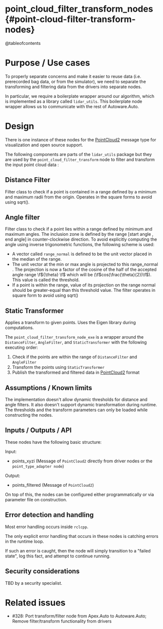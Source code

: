 point_cloud_filter_transform_nodes {#point-cloud-filter-transform-nodes}
==================================

@tableofcontents

# Purpose / Use cases

To properly separate concerns and make it easier to reuse data (i.e. prerecorded bag data, or from the simulator),
we need to separate the transforming and filtering data from the drivers into separate nodes.

In particular, we require a boilerplate wrapper around our algorithm, which is implemented as a
library called `lidar_utils`.
This boilerplate node wrapper allows us to communicate with the rest of Autoware.Auto.

# Design

There is one instance of these nodes for the
[PointCloud2](https://github.com/ros2/common_interfaces/blob/master/sensor_msgs/msg/PointCloud2.msg) message type for visualization and open source support.

The following components are parts of the `lidar_utils` package but they are used by the 
`point_cloud_filter_transform` node to filter and transform the input point cloud data : 

## Distance Filter
Filter class to check if a point is contained in a range defined by a minimum and maximum radii from the origin. Operates in the square forms to avoid using sqrt().

## Angle filter
Filter class to check if a point lies within a range defined by minimum and maximum angles. The 
inclusion zone is defined by the range  [start angle , end angle] in counter-clockwise 
direction. To avoid explicitly computing the angle using inverse trigonometric functions, the following scheme is used:
- A vector called `range_normal` is defined to be the unit vector placed in the median of the range.
- The unit vector at the min or max angle is projected to this range_normal . The 
  projection is now a factor of the cosine of the half of the accepted angle range \f${\theta}
  \f$ which will be (\f$cos(\frac{\theta}{2})\f$). This value is called the threshold.
- If a point is within the range, value of its projection on the range normal should be 
  greater-equal than this threshold value. The filter operates in square form to avoid using sqrt()

## Static Transformer
Applies a transform to given points. Uses the Eigen library during computations.


The `point_cloud_filter_transform_node_exe` is a wrapper
around the `DistanceFilter`, `AngleFilter`, and `StaticTransformer` with the following executing order:

1. Check if the points are within the range of `DistanceFilter` and `AngleFilter`
2. Transform the points using `StaticTransformer`
3. Publish the transformed and filtered data in [PointCloud2](https://github.com/ros2/common_interfaces/blob/master/sensor_msgs/msg/PointCloud2.msg) format

## Assumptions / Known limits

The implementation doesn't allow dynamic thresholds for distance and angle filters.
It also doesn't support dynamic transformation during runtime.
The thresholds and the transform parameters can only be loaded while constructing the nodes.

## Inputs / Outputs / API

These nodes have the following basic structure:

Input:
- points_xyzi (Message of `PointCloud2` directly from driver nodes or the `point_type_adapter node`)

Output:
- points_filtered (Message of `PointCloud2`)

On top of this, the nodes can be configured either programmatically or via parameter file
on construction.

## Error detection and handling

Most error handling occurs inside `rclcpp`.

The only explicit error handling that occurs in these nodes is catching errors in the runtime loop.

If such an error is caught, then the node will simply transition to a "failed state", log this fact,
and attempt to continue running.

## Security considerations

TBD by a security specialist.

# Related issues

- #328: Port transform/filter node from Apex.Auto to Autoware.Auto; Remove filter/transform functionality from drivers
